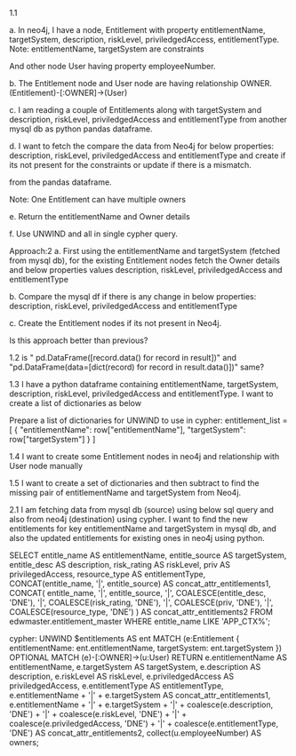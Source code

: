 1.1 

a. In neo4j, I have a node, Entitlement with property entitlementName, targetSystem, description, riskLevel, priviledgedAccess, entitlementType.
Note: entitlementName, targetSystem are constraints

And other node User having property employeeNumber.

b. The Entitlement node and User node are having relationship OWNER.
(Entitlement)-[:OWNER]->(User)

c. I am reading a couple of Entitlements along with targetSystem and description, riskLevel, priviledgedAccess and entitlementType from another mysql db as python pandas dataframe. 

d. I want to fetch the compare the data from Neo4j for below properties:
description, riskLevel, priviledgedAccess and entitlementType
and create if its not present for the constraints or update if there is a mismatch.

from the pandas dataframe. 

Note: One Entitlement can have multiple owners 

e. Return the entitlementName and Owner details

f. Use UNWIND and all in single cypher query.

Approach:2
a. First using the entitlementName and targetSystem (fetched from mysql db), for the existing Entitlement nodes fetch the Owner details and below properties values 
description, riskLevel, priviledgedAccess and entitlementType

b. Compare the mysql df if there is any change in below properties:
description, riskLevel, priviledgedAccess and entitlementType

c. Create the Entitlement nodes if its not present in Neo4j.

Is this approach better than previous?

1.2
is " pd.DataFrame([record.data() for record in result])" and 
"pd.DataFrame(data=[dict(record) for record in result.data()])" same?

1.3
I have a python dataframe containing 
entitlementName, targetSystem, description, riskLevel, priviledgedAccess and entitlementType.
I want to create a list of dictionaries as below

Prepare a list of dictionaries for UNWIND to use in cypher:
    entitlement_list = [
        {
            "entitlementName": row["entitlementName"],
            "targetSystem": row["targetSystem"]
        }
    ]

1.4 I want to create some Entitlement nodes in neo4j and relationship with User node manually

1.5 I want to create a set of dictionaries and then subtract to find the missing pair of 
entitlementName and targetSystem from Neo4j.
 
2.1 I am fetching data from mysql db (source) using below sql query and also from neo4j (destination) using cypher. I want to find the new entitlements for key entitlementName and targetSystem in mysql db,
and also the updated entitlements for existing ones in neo4j using python.

SELECT
    entitle_name AS entitlementName,
    entitle_source AS targetSystem,
    entitle_desc AS description,
    risk_rating AS riskLevel,
    priv AS privilegedAccess,
    resource_type AS entitlementType,
    CONCAT(entitle_name, '|', entitle_source) AS concat_attr_entitlements1,
    CONCAT(
        entitle_name, '|',
        entitle_source, '|',
        COALESCE(entitle_desc, 'DNE'), '|',
        COALESCE(risk_rating, 'DNE'), '|',
        COALESCE(priv, 'DNE'), '|',
        COALESCE(resource_type, 'DNE')
    ) AS concat_attr_entitlements2
FROM edwmaster.entitlement_master
WHERE entitle_name LIKE 'APP_CTX%';


cypher:
UNWIND $entitlements AS ent
MATCH (e:Entitlement {
    entitlementName: ent.entitlementName,
    targetSystem: ent.targetSystem
})
OPTIONAL MATCH (e)-[:OWNER]->(u:User)
RETURN
    e.entitlementName AS entitlementName,
    e.targetSystem AS targetSystem,
    e.description AS description,
    e.riskLevel AS riskLevel,
    e.priviledgedAccess AS priviledgedAccess,
    e.entitlementType AS entitlementType,
    e.entitlementName + '|' + e.targetSystem AS concat_attr_entitlements1,
    e.entitlementName + '|' + e.targetSystem + '|' +
        coalesce(e.description, 'DNE') + '|' +
        coalesce(e.riskLevel, 'DNE') + '|' +
        coalesce(e.priviledgedAccess, 'DNE') + '|' +
        coalesce(e.entitlementType, 'DNE') AS concat_attr_entitlements2,
    collect(u.employeeNumber) AS owners;

